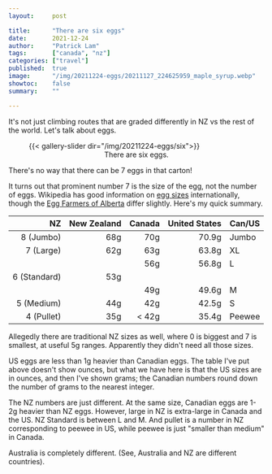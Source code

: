 ```yaml
---
layout:     post

title:      "There are six eggs"
date:       2021-12-24
author:     "Patrick Lam"
tags:       ["canada", "nz"]
categories: ["travel"]
published:  true
image:      "/img/20211224-eggs/20211127_224625959_maple_syrup.webp"
showtoc:    false
summary:    ""

---
```


<style>
.post-heading h1  { color: yellow; text-shadow: 2px 2px 2px grey; }
.meta { color: yellow; }
</style>

It's not just climbing routes that are graded differently in NZ vs the rest of the world. Let's talk about eggs.

<figure>
{{< gallery-slider dir="/img/20211224-eggs/six">}}
<figcaption style="text-align:center">There are six eggs.</figcaption>
</figure>

There's no way that there can be 7 eggs in that carton!

It turns out that prominent number 7 is the size of the egg, not the number of eggs.
Wikipedia has good information on [egg sizes](https://en.wikipedia.org/wiki/Chicken_egg_sizes) internationally, though the [Egg Farmers of Alberta](https://eggs.ab.ca/healthy-eggs/egg-quality/) differ slightly.
Here's my quick summary.

| NZ |New Zealand  | Canada | United States |Can/US|
|--:|--:|--:|--:|---|
| 8 (Jumbo)| 68g | 70g | 70.9g | Jumbo|
| 7 (Large)| 62g | 63g | 63.8g | XL   |
|  |             | 56g | 56.8g | L    |
| 6 (Standard)| 53g ||
|  |             | 49g | 49.6g |   M|     
| 5 (Medium)| 44g| 42g | 42.5g|    S|     
| 4 (Pullet)| 35g|  < 42g | 35.4g |Peewee|

Allegedly there are traditional NZ sizes as well, where 0 is biggest and 7 is smallest, at useful 5g ranges. Apparently they didn't need all those sizes.

US eggs are less than 1g heavier than Canadian eggs. The table I've put above doesn't show ounces, but what we have here is that the US sizes are in ounces, and then I've shown grams; the Canadian numbers round down the number of grams to the nearest integer.

The NZ numbers are just different. At the same size, Canadian eggs are 1-2g heavier than NZ eggs. However, large in NZ is extra-large in Canada and the US. NZ Standard is between L and M. And pullet is a number in NZ corresponding to peewee in US, while peewee is just "smaller than medium" in Canada.

Australia is completely different. (See, Australia and NZ are different countries).